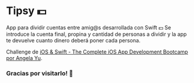 # Tipsy 💵

App para dividir cuentas entre amig@s desarrollada con Swift 💵
Se introduce la cuenta final, propina y cantidad de personas a dividir y la app te devuelve cuanto dinero deberá poner cada persona.

Challenge de [iOS & Swift - The Complete iOS App Development Bootcamp por Angela Yu](https://www.udemy.com/course/ios-13-app-development-bootcamp/).


### Gracias por visitarlo! 🙌
